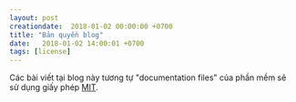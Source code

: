 ```yaml
---
layout: post
creationdate:  2018-01-02 00:00:00 +0700
title: "Bản quyền blog"
date:   2018-01-02 14:00:01 +0700
tags: [license]
---
```


Các bài viết tại blog này tương tự "documentation files" của phần mềm sẽ sử dụng giấy phép  [MIT](https://github.com/x2pi/x2pi.github.io/blob/master/LICENSE ":D").


